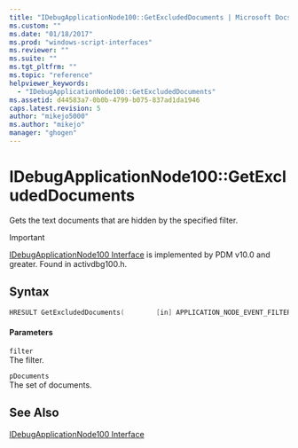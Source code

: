 ```yaml
---
title: "IDebugApplicationNode100::GetExcludedDocuments | Microsoft Docs"
ms.custom: ""
ms.date: "01/18/2017"
ms.prod: "windows-script-interfaces"
ms.reviewer: ""
ms.suite: ""
ms.tgt_pltfrm: ""
ms.topic: "reference"
helpviewer_keywords: 
  - "IDebugApplicationNode100::GetExcludedDocuments"
ms.assetid: d44583a7-0b0b-4799-b075-837ad1da1946
caps.latest.revision: 5
author: "mikejo5000"
ms.author: "mikejo"
manager: "ghogen"
---
```

# IDebugApplicationNode100::GetExcludedDocuments
Gets the text documents that are hidden by the specified filter.  
  
> [!IMPORTANT]
>  [IDebugApplicationNode100 Interface](../../winscript/reference/idebugapplicationnode100-interface.md) is implemented by PDM v10.0 and greater. Found in activdbg100.h.  
  
## Syntax  
  
```cpp  
HRESULT GetExcludedDocuments(        [in] APPLICATION_NODE_EVENT_FILTER filter,        [out] TEXT_DOCUMENT_ARRAY* pDocuments        );  
```  
  
#### Parameters  
 `filter`  
 The filter.  
  
 `pDocuments`  
 The set of documents.  
  
## See Also  
 [IDebugApplicationNode100 Interface](../../winscript/reference/idebugapplicationnode100-interface.md)